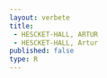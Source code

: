 ```yaml
---
layout: verbete
title:
 - HESCKET-HALL, ARTUR
 - HESCKET-HALL, Artur
published: false
type: R
---
```


